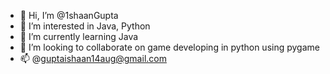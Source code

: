 - 👋 Hi, I’m @1shaanGupta
- 👀 I’m interested in Java, Python
- 🌱 I’m currently learning Java
- 💞️ I’m looking to collaborate on game developing in python using pygame
- 📫 @guptaishaan14aug@gmail.com

<!---
1shaanGupta/1shaanGupta is a ✨ special ✨ repository because its `README.md` (this file) appears on your GitHub profile.
You can click the Preview link to take a look at your changes.
--->
